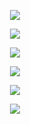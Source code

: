 <p align="center">
  <img src="https://github.com/devoworm/Proposals-Public-Lectures/blob/master/INCF%20Summer%20of%20Code%20Leadership/Slides/Slide1.png"><BR>
</p>
<p align="center">
  <img src="https://github.com/devoworm/Proposals-Public-Lectures/blob/master/INCF%20Summer%20of%20Code%20Leadership/Slides/Slide2.png"><BR>
</p>
<p align="center">
  <img src="https://github.com/devoworm/Proposals-Public-Lectures/blob/master/INCF%20Summer%20of%20Code%20Leadership/Slides/Slide3.png"><BR>
</p>
<p align="center">
  <img src="https://github.com/devoworm/Proposals-Public-Lectures/blob/master/INCF%20Summer%20of%20Code%20Leadership/Slides/Slide4.png"><BR>
</p>
<p align="center">
  <img src="https://github.com/devoworm/Proposals-Public-Lectures/blob/master/INCF%20Summer%20of%20Code%20Leadership/Slides/Slide5.png"><BR>
</p>
<p align="center">
  <img src="https://github.com/devoworm/Proposals-Public-Lectures/blob/master/INCF%20Summer%20of%20Code%20Leadership/Slides/Slide6.png"><BR>
</p>

